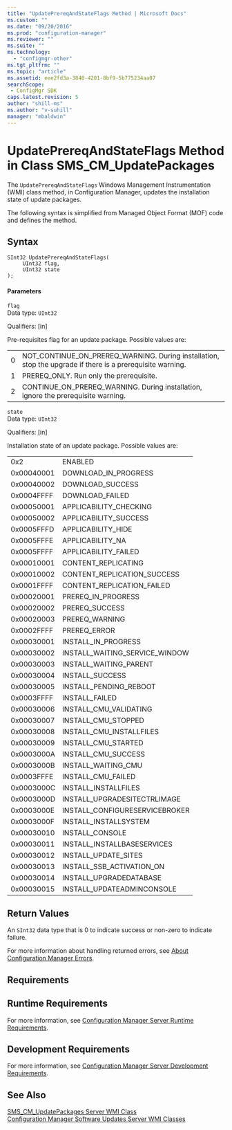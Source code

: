 ```yaml
---
title: "UpdatePrereqAndStateFlags Method | Microsoft Docs"
ms.custom: ""
ms.date: "09/20/2016"
ms.prod: "configuration-manager"
ms.reviewer: ""
ms.suite: ""
ms.technology:
  - "configmgr-other"
ms.tgt_pltfrm: ""
ms.topic: "article"
ms.assetid: eee2fd3a-3840-4201-8bf9-5b775234aa07searchScope: - ConfigMgr SDK
caps.latest.revision: 5
author: "shill-ms"
ms.author: "v-suhill"
manager: "mbaldwin"
---
```

# UpdatePrereqAndStateFlags Method in Class SMS_CM_UpdatePackages
The `UpdatePrereqAndStateFlags` Windows Management Instrumentation (WMI) class method, in Configuration Manager, updates the installation state of update packages.  

 The following syntax is simplified from Managed Object Format (MOF) code and defines the method.  

## Syntax  

```  
SInt32 UpdatePrereqAndStateFlags(  
     UInt32 flag,  
     UInt32 state  
);  

```  

#### Parameters  
 `flag`  
 Data type: `UInt32`  

 Qualifiers: [in]  

 Pre-requisites  flag for an update package. Possible values are:  

|||  
|-|-|  
|0|NOT_CONTINUE_ON_PREREQ_WARNING. During installation, stop the upgrade if there is a prerequisite warning.|  
|1|PREREQ_ONLY. Run only the prerequisite.|  
|2|CONTINUE_ON_PREREQ_WARNING. During installation, ignore the prerequisite warning.|  

 `state`  
 Data type: `UInt32`  

 Qualifiers: [in]  

 Installation state of an update package. Possible values are:  

|||  
|-|-|  
|0x2|ENABLED|  
|0x00040001|DOWNLOAD_IN_PROGRESS|  
|0x00040002|DOWNLOAD_SUCCESS|  
|0x0004FFFF|DOWNLOAD_FAILED|  
|0x00050001|APPLICABILITY_CHECKING|  
|0x00050002|APPLICABILITY_SUCCESS|  
|0x0005FFFD|APPLICABILITY_HIDE|  
|0x0005FFFE|APPLICABILITY_NA|  
|0x0005FFFF|APPLICABILITY_FAILED|  
|0x00010001|CONTENT_REPLICATING|  
|0x00010002|CONTENT_REPLICATION_SUCCESS|  
|0x0001FFFF|CONTENT_REPLICATION_FAILED|  
|0x00020001|PREREQ_IN_PROGRESS|  
|0x00020002|PREREQ_SUCCESS|  
|0x00020003|PREREQ_WARNING|  
|0x0002FFFF|PREREQ_ERROR|  
|0x00030001|INSTALL_IN_PROGRESS|  
|0x00030002|INSTALL_WAITING_SERVICE_WINDOW|  
|0x00030003|INSTALL_WAITING_PARENT|  
|0x00030004|INSTALL_SUCCESS|  
|0x00030005|INSTALL_PENDING_REBOOT|  
|0x0003FFFF|INSTALL_FAILED|  
|0x00030006|INSTALL_CMU_VALIDATING|  
|0x00030007|INSTALL_CMU_STOPPED|  
|0x00030008|INSTALL_CMU_INSTALLFILES|  
|0x00030009|INSTALL_CMU_STARTED|  
|0x0003000A|INSTALL_CMU_SUCCESS|  
|0x0003000B|INSTALL_WAITING_CMU|  
|0x0003FFFE|INSTALL_CMU_FAILED|  
|0x0003000C|INSTALL_INSTALLFILES|  
|0x0003000D|INSTALL_UPGRADESITECTRLIMAGE|  
|0x0003000E|INSTALL_CONFIGURESERVICEBROKER|  
|0x0003000F|INSTALL_INSTALLSYSTEM|  
|0x00030010|INSTALL_CONSOLE|  
|0x00030011|INSTALL_INSTALLBASESERVICES|  
|0x00030012|INSTALL_UPDATE_SITES|  
|0x00030013|INSTALL_SSB_ACTIVATION_ON|  
|0x00030014|INSTALL_UPGRADEDATABASE|  
|0x00030015|INSTALL_UPDATEADMINCONSOLE|  

## Return Values  
 An `SInt32` data type that is 0 to indicate success or non-zero to indicate failure.  

 For more information about handling returned errors, see [About Configuration Manager Errors](../../../develop/core/understand/about-configuration-manager-errors.md).  

## Requirements  

## Runtime Requirements  
 For more information, see [Configuration Manager Server Runtime Requirements](../../../develop/core/reqs/server-runtime-requirements.md).  

## Development Requirements  
 For more information, see [Configuration Manager Server Development Requirements](../../../develop/core/reqs/server-development-requirements.md).  

## See Also  
 [SMS_CM_UpdatePackages Server WMI Class](../../../develop/reference/sum/sms_cm_updatepackages-server-wmi-class.md)   
 [Configuration Manager Software Updates Server WMI Classes](../../../develop/reference/sum/software-updates-server-wmi-classes.md)
